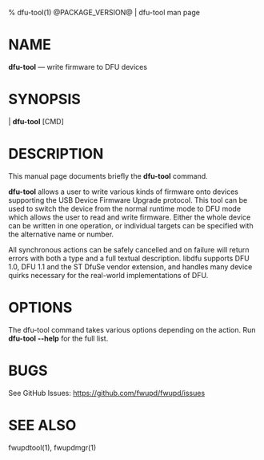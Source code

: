 % dfu-tool(1) @PACKAGE_VERSION@ | dfu-tool man page

NAME
====

**dfu-tool** — write firmware to DFU devices

SYNOPSIS
========

| **dfu-tool** [CMD]

DESCRIPTION
===========

This manual page documents briefly the **dfu-tool** command.

**dfu-tool** allows a user to write various kinds of
firmware onto devices supporting the USB Device Firmware Upgrade protocol.
This tool can be used to switch the device from the normal runtime mode
to DFU mode which allows the user to read and write firmware.
Either the whole device can be written in one operation, or individual
targets can be specified with the alternative name or number.

All synchronous actions can be safely cancelled and on failure will return
errors with both a type and a full textual description.
libdfu supports DFU 1.0, DFU 1.1 and the ST DfuSe vendor extension, and
handles many device quirks necessary for the real-world implementations
of DFU.

OPTIONS
=======

The dfu-tool command takes various options depending on the action.
Run **dfu-tool --help** for the full list.

BUGS
====

See GitHub Issues: <https://github.com/fwupd/fwupd/issues>

SEE ALSO
========

fwupdtool(1), fwupdmgr(1)
